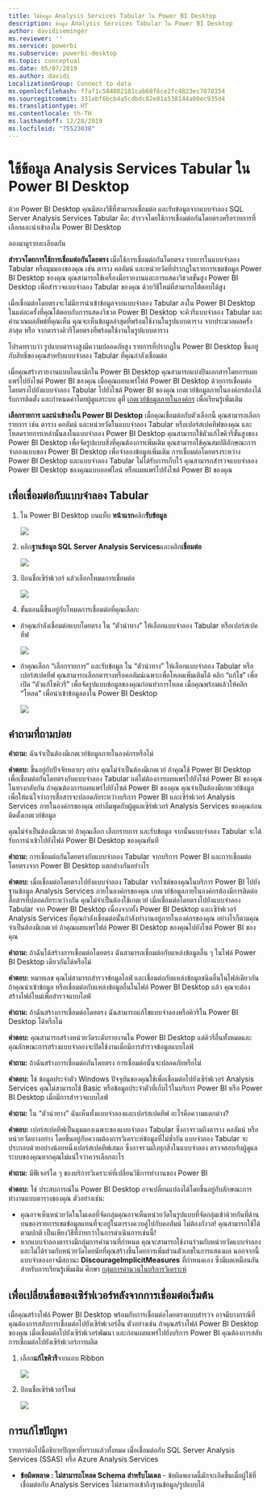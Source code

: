```yaml
---
title: ใช้ข้อมูล Analysis Services Tabular ใน Power BI Desktop
description: ข้อมูล Analysis Services Tabular ใน Power BI Desktop
author: davidiseminger
ms.reviewer: ''
ms.service: powerbi
ms.subservice: powerbi-desktop
ms.topic: conceptual
ms.date: 05/07/2019
ms.author: davidi
LocalizationGroup: Connect to data
ms.openlocfilehash: f7af1c584802181cab68f6ce2fc4823ec7078354
ms.sourcegitcommit: 331ebf6bcb4a5cdbdc82e81a538144a00ec935d4
ms.translationtype: HT
ms.contentlocale: th-TH
ms.lasthandoff: 12/28/2019
ms.locfileid: "75523038"
---
```

# <a name="using-analysis-services-tabular-data-in-power-bi-desktop"></a>ใช้ข้อมูล Analysis Services Tabular ใน Power BI Desktop
ด้วย Power BI Desktop คุณมีสองวิธีที่สามารถเชื่อมต่อ และรับข้อมูลจากแบบจำลอง SQL Server Analysis Services Tabular คือ: สำรวจโดยใช้การเชื่อมต่อกันโดยตรงหรือรายการที่เลือกและนำเข้าลงใน Power BI Desktop

ลองมาดูรายละเอียดกัน

**สำรวจโดยการใช้การเชื่อมต่อกันโดยตรง** เมื่อใช้การเชื่อมต่อกันโดยตรง รายการในแบบจำลอง Tabular หรือมุมมองของคุณ เช่น ตาราง คอลัมน์ และหน่วยวัดที่ปรากฏในรายการเขตข้อมูล Power BI Desktop ของคุณ คุณสามารถใช้เครื่องมือรายงานและการแสดงวิชวลขั้นสูง Power BI Desktop เพื่อสำรวจแบบจำลอง Tabular ของคุณ ด้วยวิธีใหม่ที่สามารถโต้ตอบได้สูง

เมื่อเชื่อมต่อโดยตรงจะไม่มีการนำเข้าข้อมูลจากแบบจำลอง Tabular ลงใน Power BI Desktop ในแต่ละครั้งที่คุณโต้ตอบกับการแสดงวิชวล Power BI Desktop จะคิวรีแบบจำลอง Tabular และคำนวณผลลัพธ์ที่คุณเห็น คุณจะเห็นข้อมูลล่าสุดที่พร้อมใช้งานในรูปแบบตาราง จากประมวลผลครั้งล่าสุด หรือ จากตารางคิวรีโดยตรงที่พร้อมใช้งานในรูปแบบตาราง 

โปรดทราบว่า รูปแบบตารางสูงมีความปลอดภัยสูง รายการที่ปรากฏใน Power BI Desktop ขึ้นอยู่กับสิทธิ์ของคุณสำหรับแบบจำลอง Tabular ที่คุณกำลังเชื่อมต่อ

เมื่อคุณสร้างรายงานแบบไดนามิกใน Power BI Desktop คุณสามารถแบ่งปันเอกสารโดยการเผยแพร่ไปยังไซต์ Power BI ของคุณ เมื่อคุณเผยแพร่ไฟล์ Power BI Desktop ด้วยการเชื่อมต่อโดยตรงไปยังแบบจำลอง Tabular ไปยังไซต์ Power BI ของคุณ เกตเวย์ข้อมูลภายในองค์กรต้องได้รับการติดตั้ง และกำหนดค่าโดยผู้ดูแลระบบ ดูที่ [เกตเวย์ข้อมูลภายในองค์กร](service-gateway-onprem.md) เพื่อเรียนรู้เพิ่มเติม

**เลือกรายการ และนำเข้าลงใน Power BI Desktop** เมื่อคุณเชื่อมต่อกับตัวเลือกนี้ คุณสามารถเลือกรายการ เช่น ตาราง คอลัมน์ และหน่วยวัดในแบบจำลอง Tabular หรือเปอร์สเปคทีฟของคุณ และโหลดรายการเหล่านั้นลงในแบบจำลอง Power BI Desktop คุณสามารถใช้ตัวแก้ไขคิวรีขั้นสูงของ Power BI Desktop เพื่อจัดรูปแบบสิ่งที่คุณต้องการเพิ่มเติม คุณสามารถใช้คุณสมบัติลักษณะการจำลองแบบของ Power BI Desktop เพื่อจำลองข้อมูลเพิ่มเติม การเชื่อมต่อโดยตรงระหว่าง Power BI Desktop และแบบจำลอง Tabular ไม่ได้รับการเก็บไว้ คุณสามารถสำรวจแบบจำลอง Power BI Desktop ของคุณแบบออฟไลน์ หรือเผยแพร่ไปยังไซต์ Power BI ของคุณ

## <a name="to-connect-to-a-tabular-model"></a>เพื่อเชื่อมต่อกับแบบจำลอง Tabular
1. ใน Power BI Desktop บนแท็บ **หน้าแรก**คลิก**รับข้อมูล**
   
   ![](media/desktop-analysis-services-tabular-data/pbid_sqlas_getdata.png)
2. คลิก**ฐานข้อมูล SQL Server Analysis Services**และคลิก**เชื่อมต่อ**
   
   ![](media/desktop-analysis-services-tabular-data/pbid_sqlas_getdata_as.png)
3. ป้อนชื่อเซิร์ฟเวอร์ แล้วเลือกโหมดการเชื่อมต่อ 
   
   ![](media/desktop-analysis-services-tabular-data/pbid_sqlas_getdata_as_server.png)
4. ขั้นตอนนี้ขึ้นอยู่กับโหมดการเชื่อมต่อที่คุณเลือก:

* ถ้าคุณกำลังเชื่อมต่อแบบโดยตรง ใน “ตัวนำทาง” ให้เลือกแบบจำลอง Tabular หรือเปอร์สเปคทีฟ
  
  ![](media/desktop-analysis-services-tabular-data/pbid_sqlas_getdata_as_live.png)
* ถ้าคุณเลือก “เลือกรายการ” และรับข้อมูล ใน “ตัวนำทาง” ให้เลือกแบบจำลอง Tabular หรือเปอร์สเปคทีฟ คุณสามารถเลือกตารางหรือคอลัมน์เฉพาะเพื่อโหลดเพิ่มเติมได้ คลิก “แก้ไข” เพื่อเปิด “ตัวแก้ไขคิวรี” เพื่อจัดรูปแบบข้อมูลของคุณก่อนทำการโหลด เมื่อคุณพร้อมแล้วให้คลิก “โหลด” เพื่อนำเข้าข้อมูลลงใน Power BI Desktop

  ![](media/desktop-analysis-services-tabular-data/pbid_sqlas_getdata_as_select.png)

## <a name="frequently-asked-questions"></a>คำถามที่ถามบ่อย
**คำถาม:** ฉันจำเป็นต้องมีเกตเวย์ข้อมูลภายในองค์กรหรือไม่

**คำตอบ:** ขึ้นอยู่กับปัจจัยหลายๆ อย่าง คุณไม่จำเป็นต้องมีเกตเวย์ ถ้าคุณใช้ Power BI Desktop เพื่อเชื่อมต่อกันโดยตรงกับแบบจำลอง Tabular แต่ไม่ต้องการเผยแพร่ไปยังไซต์ Power BI ของคุณ ในทางกลับกัน ถ้าคุณต้องการเผยแพร่ไปยังไซต์ Power BI ของคุณ คุณจำเป็นต้องมีเกตเวย์ข้อมูลเพื่อให้แน่ใจว่าการสื่อสารจะปลอดภัยระหว่างบริการ Power BI และเซิร์ฟเวอร์ Analysis Services ภายในองค์กรของคุณ อย่าลืมพูดกับผู้ดูแลเซิร์ฟเวอร์ Analysis Services ของคุณก่อนติดตั้งเกตเวย์ข้อมูล

คุณไม่จำเป็นต้องมีเกตเวย์ ถ้าคุณเลือก เลือกรายการ และรับข้อมูล จากนั้นแบบจำลอง Tabular จะได้รับการนำเข้าไปยังไฟล์ Power BI Desktop ของคุณทันที

**คำถาม:** การเชื่อมต่อกันโดยตรงกับแบบจำลอง Tabular จากบริการ Power BI และการเชื่อมต่อโดยตรงจาก Power BI Desktop แตกต่างกันอย่างไร

**คำตอบ:** เมื่อเชื่อมต่อโดยตรงไปยังแบบจำลอง Tabular จากไซต์ของคุณในบริการ Power BI ไปยังฐานข้อมูล Analysis Services ภายในองค์กรของคุณ เกตเวย์ข้อมูลภายในองค์กรต้องมีการติดต่อสื่อสารที่ปลอดภัยระหว่างกัน คุณไม่จำเป็นต้องใช้เกตเวย์ เมื่อเชื่อมต่อโดยตรงไปยังแบบจำลอง Tabular จาก Power BI Desktop เนื่องจากทั้ง Power BI Desktop และเซิร์ฟเวอร์ Analysis Services ที่คุณกำลังเชื่อมต่อนั้นกำลังทำงานอยู่ภายในองค์กรของคุณ อย่างไรก็ตามคุณจำเป็นต้องมีเกตเวย์ ถ้าคุณเผยแพร่ไฟล์ Power BI Desktop ของคุณไปยังไซต์ Power BI ของคุณ

**คำถาม:** ถ้าฉันได้สร้างการเชื่อมต่อโดยตรง ฉันสามารถเชื่อมต่อกับแหล่งข้อมูลอื่น ๆ ในไฟล์ Power BI Desktop เดียวกันได้หรือไม่

**คำตอบ:** หมายเลข คุณไม่สามารถสำรวจข้อมูลไลฟ์ และเชื่อมต่อกับแหล่งข้อมูลชนิดอื่นในไฟล์เดียวกัน ถ้าคุณนำเข้าข้อมูล หรือเชื่อมต่อกับแหล่งข้อมูลอื่นในไฟล์ Power BI Desktop แล้ว คุณจะต้องสร้างไฟล์ใหม่เพื่อสำรวจแบบไลฟ์

**คำถาม:** ถ้าฉันสร้างการเชื่อมต่อโดยตรง ฉันสามารถแก้ไขแบบจำลองหรือคิวรีใน Power BI Desktop ได้หรือไม่

**คำตอบ:** คุณสามารถสร้างหน่วยวัดระดับรายงานใน Power BI Desktop แต่คิวรีอื่นทั้งหมดและคุณลักษณะการสร้างแบบจำลองจะปิดใช้งานเมื่อมีการสำรวจข้อมูลแบบไลฟ์

**คำถาม:** ถ้าฉันสร้างการเชื่อมต่อกันโดยตรง การเชื่อมต่อนั้นจะปลอดภัยหรือไม่

**คำตอบ:** ใช่ ข้อมูลประจำตัว Windows ปัจจุบันของคุณใช้เพื่อเชื่อมต่อไปยังเซิร์ฟเวอร์ Analysis Services คุณไม่สามารถใช้ Basic หรือข้อมูลประจำตัวที่เก็บไว้ในบริการ Power BI หรือ Power BI Desktop เมื่อมีการสำรวจแบบไลฟ์

**คำถาม:** ใน “ตัวนำทาง” ฉันเห็นทั้งแบบจำลองและเปอร์สเปคทีฟ อะไรคือความแตกต่าง?

**คำตอบ:** เปอร์สเปคทีฟเป็นมุมมองเฉพาะของแบบจำลอง Tabular ซึ่งอาจรวมถึงตาราง คอลัมน์ หรือหน่วยวัดบางอย่าง โดยขึ้นอยู่กับความต้องการวิเคราะห์ข้อมูลที่ไม่ซ้ำกัน แบบจำลอง Tabular จะประกอบด้วยอย่างน้อยหนึ่งเปอร์สเปคทีฟเสมอ ซึ่งอาจรวมถึงทุกสิ่งในแบบจำลอง ตรวจสอบกับผู้ดูแลระบบของคุณหากคุณไม่แน่ใจว่าควรเลือกอะไร

**คำถาม:** มีฟีเจอร์ใด ๆ ของบริการวิเคราะห์ที่เปลี่ยนวิธีการทำงานของ Power BI

**คำตอบ:** ใช่ ประสบการณ์ใน Power BI Desktop อาจเปลี่ยนแปลงได้โดยขึ้นอยู่กับลักษณะการทำงานแบบตารางของคุณ ตัวอย่างเช่น:
* คุณอาจเห็นหน่วยวัดในโมเดลที่จัดกลุ่มคุณอาจเห็นหน่วยวัดในรูปแบบที่จัดกลุ่มเข้าด้วยกันที่ด้านบนของรายการเขตข้อมูลแทนที่จะอยู่ในตารางควบคู่ไปกับคอลัมน์ ไม่ต้องกังวล! คุณสามารถใช้ได้ตามปกติ เป็นเพียงวิธีที่ง่ายกว่าในการดำเนินการเช่นนี้!
* หากแบบจำลองตารางมีกลุ่มการคำนวนที่กำหนด คุณจะสามารถใช้งานร่วมกับหน่วยวัดแบบจำลองและไม่ได้รวมกับหน่วยวัดโดยนัยที่คุณสร้างขึ้นโดยการเพิ่มส่วนตัวเลขในการแสดงผล นอกจากนี้แบบจำลองอาจมีสถานะ **DiscourageImplicitMeasures** ที่กำหนดเอง ซึ่งมีผลเหมือนกัน สำหรับการเรียนรู้เพิ่มเติม ศึกษา [กลุ่มการคำนวนในบริการวิเคราะห์](https://docs.microsoft.com/analysis-services/tabular-models/calculation-groups#benefits)

## <a name="to-change-the-server-name-after-initial-connection"></a>เพื่อเปลี่ยนชื่อของเซิร์ฟเวอร์หลังจากการเชื่อมต่อเริ่มต้น
เมื่อคุณสร้างไฟล์ Power BI Desktop พร้อมกับการเชื่อมต่อโดยตรงแบบสำรวจ อาจมีบางกรณีที่คุณต้องการสลับการเชื่อมต่อไปยังเซิร์ฟเวอร์อื่น ตัวอย่างเช่น ถ้าคุณสร้างไฟล์ Power BI Desktop ของคุณ เมื่อเชื่อมต่อไปยังเซิร์ฟเวอร์พัฒนา และก่อนเผยแพร่ไปยังบริการ Power BI คุณต้องการสลับการเชื่อมต่อไปยังเซิร์ฟเวอร์การผลิต

1. เลือก**แก้ไขคิวรี**จากแถบ Ribbon
   
   ![](media/desktop-analysis-services-tabular-data/pbid_sqlas_chname_editquery.png)
2. ป้อนชื่อเซิร์ฟเวอร์ใหม่
   
   ![](media/desktop-analysis-services-tabular-data/pbid_sqlas_chname_dialog.png)
   
   
## <a name="troubleshooting"></a>การแก้ไขปัญหา 
รายการต่อไปนี้อธิบายปัญหาที่ทราบแล้วทั้งหมด เมื่อเชื่อมต่อกับ SQL Server Analysis Services (SSAS) หรือ Azure Analysis Services 

* **ข้อผิดพลาด : ไม่สามารถโหลด Schema สำหรับโมเดล** - ข้อผิดพลาดนี้มักจะเกิดขึ้นเมื่อผู้ใช้ที่เชื่อมต่อกับ Analysis Services ไม่สามารถเข้าถึงฐานข้อมูล/รูปแบบได้

